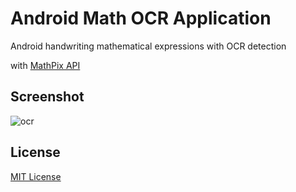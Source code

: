 # Android Math OCR Application

Android handwriting mathematical expressions with OCR detection

with [MathPix API](https://mathpix.com/ocr)

## Screenshot

![ocr](https://user-images.githubusercontent.com/8467374/79947746-77a91600-84ad-11ea-8c66-155d998d2801.jpg)

## License

[MIT License](https://github.com/LIMECAKE/MATH-OCR/blob/master/LICENSE)